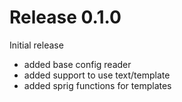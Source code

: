 Release 0.1.0
=============

Initial release

- added base config reader
- added support to use text/template
- added sprig functions for templates